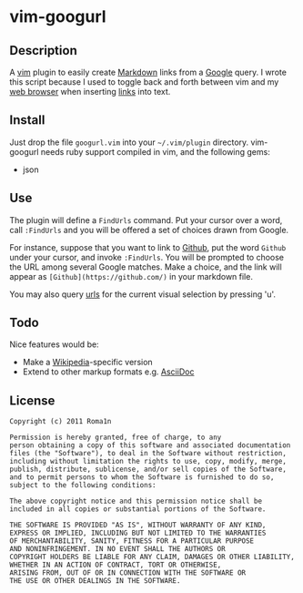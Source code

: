 vim-googurl
===========

## Description

A [vim](http://www.vim.org/) plugin to easily create [Markdown](http://daringfireball.net/projects/markdown/) links from a [Google](http://www.google.com/) query. I wrote this script because I used to toggle back and forth between vim and my [web browser](http://en.wikipedia.org/wiki/Web_browser) when inserting [links](http://en.wikipedia.org/wiki/Link) into text.

## Install

Just drop the file `googurl.vim` into your `~/.vim/plugin` directory.
vim-googurl needs ruby support compiled in vim, and the following gems:

- json

## Use

The plugin will define a `FindUrls` command. Put your cursor over a word, call `:FindUrls` and you will be offered a set of choices drawn from Google.

For instance, suppose that you want to link to [Github](https://github.com/), put the word `Github` under your cursor, and invoke `:FindUrls`. You will be prompted to choose the URL among several Google matches. Make a choice, and the link will appear as `[Github](https://github.com/)` in your markdown file.

You may also query [urls](http://en.wikipedia.org/wiki/Uniform_resource_locator) for the current visual selection by pressing 'u'.

## Todo

Nice features would be:

- Make a [Wikipedia](http://www.wikipedia.org/)-specific version
- Extend to other markup formats e.g. [AsciiDoc](http://www.methods.co.nz/asciidoc/)

## License

    Copyright (c) 2011 Roma1n
   
    Permission is hereby granted, free of charge, to any 
    person obtaining a copy of this software and associated documentation 
    files (the "Software"), to deal in the Software without restriction, 
    including without limitation the rights to use, copy, modify, merge,
    publish, distribute, sublicense, and/or sell copies of the Software, 
    and to permit persons to whom the Software is furnished to do so, 
    subject to the following conditions:
    
    The above copyright notice and this permission notice shall be 
    included in all copies or substantial portions of the Software.
    
    THE SOFTWARE IS PROVIDED "AS IS", WITHOUT WARRANTY OF ANY KIND, 
    EXPRESS OR IMPLIED, INCLUDING BUT NOT LIMITED TO THE WARRANTIES
    OF MERCHANTABILITY, SANITY, FITNESS FOR A PARTICULAR PURPOSE 
    AND NONINFRINGEMENT. IN NO EVENT SHALL THE AUTHORS OR 
    COPYRIGHT HOLDERS BE LIABLE FOR ANY CLAIM, DAMAGES OR OTHER LIABILITY,
    WHETHER IN AN ACTION OF CONTRACT, TORT OR OTHERWISE,
    ARISING FROM, OUT OF OR IN CONNECTION WITH THE SOFTWARE OR 
    THE USE OR OTHER DEALINGS IN THE SOFTWARE.

